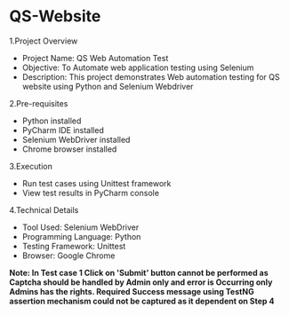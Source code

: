 # QS-Website
1.Project Overview
   - Project Name: QS Web Automation Test
   - Objective: To Automate web application testing using Selenium
   - Description: This project demonstrates Web automation testing for QS website using Python and Selenium Webdriver

2.Pre-requisites
   - Python installed 
   - PyCharm IDE installed
   - Selenium WebDriver installed
   - Chrome browser installed

3.Execution
   - Run test cases using Unittest framework
   - View test results in PyCharm console

4.Technical Details
   - Tool Used: Selenium WebDriver
   - Programming Language: Python
   - Testing Framework: Unittest
   - Browser: Google Chrome

**Note: In Test case 1 Click on 'Submit' button cannot be performed as Captcha should be handled by Admin only and error 
      is Occurring only Admins has the rights.
      Required Success message using TestNG assertion mechanism could not be captured as it dependent on Step 4**

